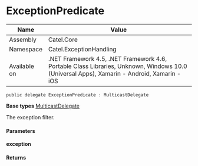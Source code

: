 

# ExceptionPredicate

Name|Value
---|---
Assembly|Catel.Core
Namespace|Catel.ExceptionHandling
Available on|.NET Framework 4.5, .NET Framework 4.6, Portable Class Libraries, Unknown, Windows 10.0 (Universal Apps), Xamarin - Android, Xamarin - iOS

```
public delegate ExceptionPredicate : MulticastDelegate
```

**Base types**
[MulticastDelegate]()


The exception filter.

#### Parameters

**exception**

#### Returns



